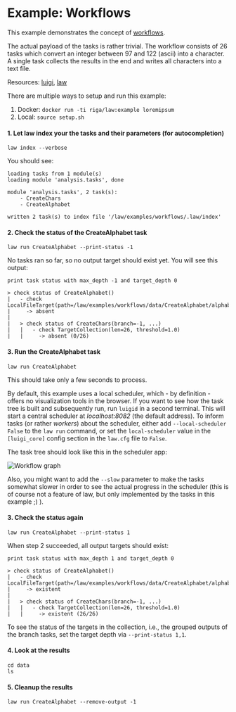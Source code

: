 # Example: Workflows

This example demonstrates the concept of [workflows](http://law.readthedocs.io/en/latest/workflows.html).

The actual payload of the tasks is rather trivial. The workflow consists of 26 tasks which convert an integer between 97 and 122 (ascii) into a character. A single task collects the results in the end and writes all characters into a text file.

Resources: [luigi](http://luigi.readthedocs.io/en/stable), [law](http://law.readthedocs.io/en/latest)

There are multiple ways to setup and run this example:

1. Docker: `docker run -ti riga/law:example loremipsum`
2. Local: `source setup.sh`


#### 1. Let law index your the tasks and their parameters (for autocompletion)

```shell
law index --verbose
```

You should see:

```shell
loading tasks from 1 module(s)
loading module 'analysis.tasks', done

module 'analysis.tasks', 2 task(s):
    - CreateChars
    - CreateAlphabet

written 2 task(s) to index file '/law/examples/workflows/.law/index'
```


#### 2. Check the status of the CreateAlphabet task

```shell
law run CreateAlphabet --print-status -1
```

No tasks ran so far, so no output target should exist yet. You will see this output:

```shell
print task status with max_depth -1 and target_depth 0

> check status of CreateAlphabet()
|   - check LocalFileTarget(path=/law/examples/workflows/data/CreateAlphabet/alphabet.txt)
|     -> absent
|
|   > check status of CreateChars(branch=-1, ...)
|   |   - check TargetCollection(len=26, threshold=1.0)
|   |     -> absent (0/26)
```


#### 3. Run the CreateAlphabet task


```shell
law run CreateAlphabet
```

This should take only a few seconds to process.

By default, this example uses a local scheduler, which - by definition - offers no visualization tools in the browser. If you want to see how the task tree is built and subsequently run, run ``luigid`` in a second terminal. This will start a central scheduler at *localhost:8082* (the default address). To inform tasks (or rather *workers*) about the scheduler, either add ``--local-scheduler False`` to the ``law run`` command, or set the ``local-scheduler`` value in the ``[luigi_core]`` config section in the ``law.cfg`` file to ``False``.

The task tree should look like this in the scheduler app:

![Workflow graph](https://www.dropbox.com/s/o2lcz42u4y6ncvg/law_workflows.png?raw=1 "Workflow graph")

Also, you might want to add the ``--slow`` parameter to make the tasks somewhat slower in order to see the actual progress in the scheduler (this is of course not a feature of law, but only implemented by the tasks in this example ;) ).


#### 3. Check the status again

```shell
law run CreateAlphabet --print-status 1
```

When step 2 succeeded, all output targets should exist:

```shell
print task status with max_depth 1 and target_depth 0

> check status of CreateAlphabet()
|   - check LocalFileTarget(path=/law/examples/workflows/data/CreateAlphabet/alphabet.txt)
|     -> existent
|
|   > check status of CreateChars(branch=-1, ...)
|   |   - check TargetCollection(len=26, threshold=1.0)
|   |     -> existent (26/26)
```

To see the status of the targets in the collection, i.e., the grouped outputs of the branch tasks,
set the target depth via `--print-status 1,1`.


#### 4. Look at the results

```shell
cd data
ls
```


#### 5. Cleanup the results

```shell
law run CreateAlphabet --remove-output -1
```
